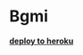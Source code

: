 # Bgmi

[**deploy to heroku**](https://heroku.com/deploy?template=https://github.com/HexorCodes/Bgmi)
